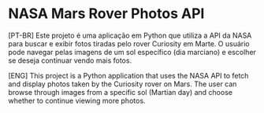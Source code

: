 # NASA Mars Rover Photos API
[PT-BR]
Este projeto é uma aplicação em Python que utiliza a API da NASA para buscar e exibir fotos tiradas pelo rover Curiosity em Marte. O usuário pode navegar pelas imagens de um sol específico (dia marciano) e escolher se deseja continuar vendo mais fotos.

[ENG]
This project is a Python application that uses the NASA API to fetch and display photos taken by the Curiosity rover on Mars. The user can browse through images from a specific sol (Martian day) and choose whether to continue viewing more photos.

